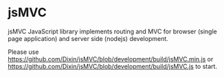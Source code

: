 jsMVC
=====

jsMVC JavaScript library implements routing and MVC for browser (single page application) and server side (nodejs) development.

Please use https://github.com/Dixin/jsMVC/blob/development/build/jsMVC.min.js  or https://github.com/Dixin/jsMVC/blob/development/build/jsMVC.js to start.
